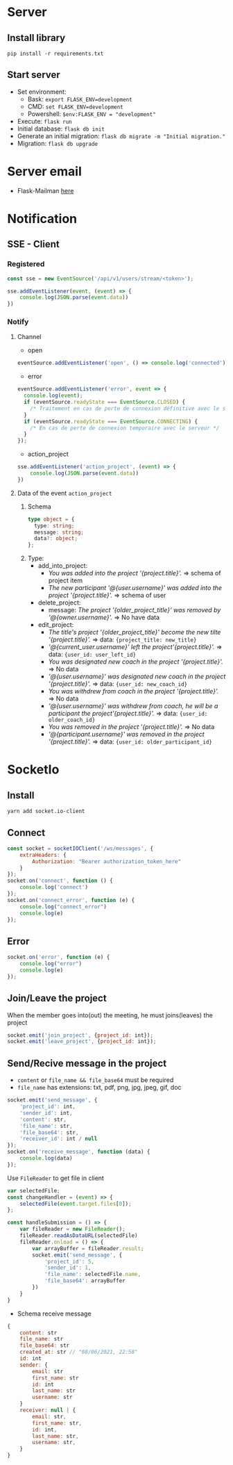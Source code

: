 # Server

## Install library

`pip install -r requirements.txt`

## Start server

- Set environment:
    - Bask: `export FLASK_ENV=development`
    - CMD: `set FLASK_ENV=development`
    - Powershell: `$env:FLASK_ENV = "development"`
- Execute: `flask run`
- Initial database: `flask db init`
- Generate an initial migration: `flask db migrate -m "Initial migration."`
- Migration: `flask db upgrade`

# Server email

- Flask-Mailman [here](https://www.waynerv.com/flask-mailman/)

# Notification

## SSE - Client

### Registered

````js
const sse = new EventSource('/api/v1/users/stream/<token>');

sse.addEventListener(event, (event) => {
    console.log(JSON.parse(event.data))
})
````

### Notify

1. Channel
    - open
    ````js
    eventSource.addEventListener('open', () => console.log('connected'));
      ````
    - error
    ````js
    eventSource.addEventListener('error', event => {
      console.log(event);
      if (eventSource.readyState === EventSource.CLOSED) {
        /* Traitement en cas de perte de connexion définitive avec le serveur */
      }
      if (eventSource.readyState === EventSource.CONNECTING) {
        /* En cas de perte de connexion temporaire avec le serveur */
      }
    });
    ````
    - action_project
    ````js
    sse.addEventListener('action_project', (event) => {
        console.log(JSON.parse(event.data))
    })
    ````

1. Data of the event `action_project`
    1. Schema
        ````typescript
        type object = {
          type: string;
          message: string;
          data?: object;
        };
        ````
    1. Type:
        - add_into_project:
            - _You was added into the project '{project.title}'._ => schema of project item
            - _The new participant '@{user.username}' was added into the project '{project.title}'._ => schema of user
        - delete_project:
            - message: _The project '{older_project_title}' was removed by '@{owner.username}'._ => No have data
        - edit_project:
            - _The title's project '{older_project_title}' become the new tilte '{project.title}'._ =>
              data: `{project_title: new_title}`
            - _'@{current_user.username}' left the project'{project.title}'._ => data: `{user_id: user_left_id}`
            - _You was designated new coach in the project '{project.title}'._ => No data
            - _'@{user.username}' was designated new coach in the project '{project.title}'._ =>
              data: `{user_id: new_coach_id}`
            - _You was withdrew from coach in the project '{project.title}'._ => No data
            - _'@{user.username}' was withdrew from coach, he will be a participant the project'{project.title}'._ =>
              data: `{user_id: older_coach_id}`
            - _You was removed in the project '{project.title}'._ => No data
            - _'@{participant.username}' was removed in the project '{project.title}'._ =>
              data: `{user_id: older_participant_id}`

# SocketIo

## Install

`yarn add socket.io-client`

## Connect

````js
const socket = socketIOClient('/ws/messages', {
    extraHeaders: {
        Authorization: "Bearer authorization_token_here"
    }
});
socket.on('connect', function () {
    console.log('connect')
});
socket.on('connect_error', function (e) {
    console.log("connect_error")
    console.log(e)
});
````

## Error

````js
socket.on('error', function (e) {
    console.log("error")
    console.log(e)
});
````

## Join/Leave the project

When the member goes into(out) the meeting, he must joins(leaves) the project

````js
socket.emit('join_project', {project_id: int});
socket.emit('leave_project', {project_id: int});
````

## Send/Recive message in the project

- `content` or `file_name && file_base64` must be required
- `file_name` has extensions: txt, pdf, png, jpg, jpeg, gif, doc

````js
socket.emit('send_message', {
    'project_id': int,
    'sender_id': int,
    'content': str,
    'file_name': str,
    'file_base64': str,
    'receiver_id': int / null
});
socket.on('receive_message', function (data) {
    console.log(data)
});
````

Use `FileReader` to get file in client

````js
var selectedFile;
const changeHandler = (event) => {
    selectedFile(event.target.files[0]);
};

const handleSubmission = () => {
    var fileReader = new FileReader();
    fileReader.readAsDataURL(selectedFile)
    fileReader.onload = () => {
        var arrayBuffer = fileReader.result;
        socket.emit('send_message', {
            'project_id': 5,
            'sender_id': 1,
            'file_name': selectedFile.name,
            'file_base64': arrayBuffer
        })
    }
}
````

- Schema receive message

````js
{
    content: str
    file_name: str
    file_base64: str
    created_at: str // "08/06/2021, 22:58"
    id: int
    sender: {
        email: str
        first_name: str
        id: int
        last_name: str
        username: str
    }
    receiver: null | {
        email: str,
        first_name: str,
        id: int,
        last_name: str,
        username: str,
    }
}
````